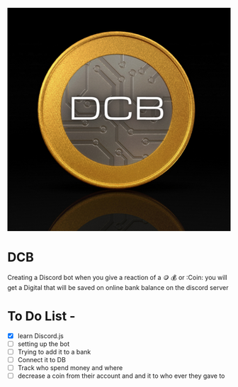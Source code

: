 ![DCB Logo](DCB_logo.png)

# DCB

Creating a Discord bot when you give a reaction of a :coin: :moneybag: or :Coin: you will get a Digital that will be saved on online bank balance on the discord server

# To Do List -

- [x] learn Discord.js
- [ ] setting up the bot
- [ ] Trying to add it to a bank
- [ ] Connect it to DB
- [ ] Track who spend money and where
- [ ] decrease a coin from their account and and it to who ever they gave to
